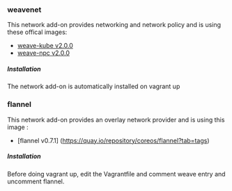 ### weavenet
This network add-on provides networking and network policy and is using these offical images:
- [weave-kube v2.0.0](https://hub.docker.com/r/weaveworks/weave-kube/)
- [weave-npc v2.0.0](https://hub.docker.com/r/weaveworks/weave-npc/)
##### Installation
The network add-on is automatically installed on vagrant up
### flannel
This network add-on provides an overlay network provider and is using this image :
- [flannel v0.7.1] (https://quay.io/repository/coreos/flannel?tab=tags)
##### Installation
Before doing vagrant up, edit the Vagrantfile and comment weave entry and uncomment flannel.
